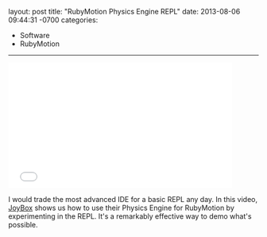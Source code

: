 layout: post
title:  "RubyMotion Physics Engine REPL"
date:   2013-08-06 09:44:31 -0700
categories:
  - Software
  - RubyMotion
---

<iframe class="embedly-embed" src="//cdn.embedly.com/widgets/media.html?src=https%3A%2F%2Fplayer.vimeo.com%2Fvideo%2F71388927&url=https%3A%2F%2Fvimeo.com%2F71388927&image=http%3A%2F%2Fi.vimeocdn.com%2Fvideo%2F444934517_1280.jpg&key=d815972c91e546edb5d2d02e509f8b1c&type=text%2Fhtml&schema=vimeo" width="450" height="253" scrolling="no" frameborder="0" allowfullscreen></iframe>

I would trade the most advanced IDE for a basic REPL any day. In this video,  [JoyBox](http://joybox.io/)  shows us how to use their Physics Engine for RubyMotion by experimenting in the REPL. It's a remarkably effective way to demo what's possible.

